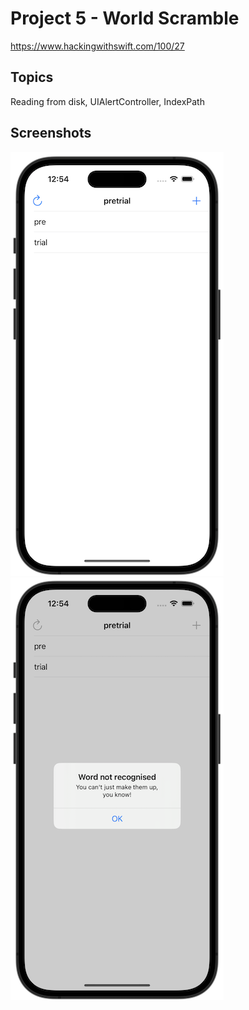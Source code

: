 # Project 5 - World Scramble

https://www.hackingwithswift.com/100/27

## Topics

Reading from disk, UIAlertController, IndexPath

## Screenshots

![screenshot1](screenshots/screen01.png)
![screenshot2](screenshots/screen02.png)
